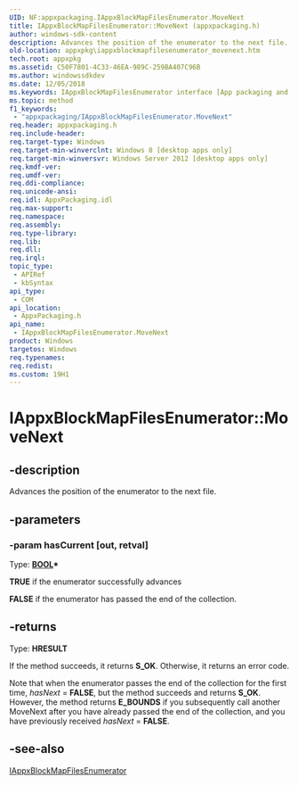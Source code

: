 ```yaml
---
UID: NF:appxpackaging.IAppxBlockMapFilesEnumerator.MoveNext
title: IAppxBlockMapFilesEnumerator::MoveNext (appxpackaging.h)
author: windows-sdk-content
description: Advances the position of the enumerator to the next file.
old-location: appxpkg\iappxblockmapfilesenumerator_movenext.htm
tech.root: appxpkg
ms.assetid: C50F7801-4C33-46EA-989C-259BA407C96B
ms.author: windowssdkdev
ms.date: 12/05/2018
ms.keywords: IAppxBlockMapFilesEnumerator interface [App packaging and management],MoveNext method, IAppxBlockMapFilesEnumerator.MoveNext, IAppxBlockMapFilesEnumerator::MoveNext, MoveNext, MoveNext method [App packaging and management], MoveNext method [App packaging and management],IAppxBlockMapFilesEnumerator interface, appxpackaging/IAppxBlockMapFilesEnumerator::MoveNext, appxpkg.iappxblockmapfilesenumerator_movenext
ms.topic: method
f1_keywords: 
 - "appxpackaging/IAppxBlockMapFilesEnumerator.MoveNext"
req.header: appxpackaging.h
req.include-header: 
req.target-type: Windows
req.target-min-winverclnt: Windows 8 [desktop apps only]
req.target-min-winversvr: Windows Server 2012 [desktop apps only]
req.kmdf-ver: 
req.umdf-ver: 
req.ddi-compliance: 
req.unicode-ansi: 
req.idl: AppxPackaging.idl
req.max-support: 
req.namespace: 
req.assembly: 
req.type-library: 
req.lib: 
req.dll: 
req.irql: 
topic_type:
 - APIRef
 - kbSyntax
api_type:
 - COM
api_location:
 - AppxPackaging.h
api_name:
 - IAppxBlockMapFilesEnumerator.MoveNext
product: Windows
targetos: Windows
req.typenames: 
req.redist: 
ms.custom: 19H1
---
```


# IAppxBlockMapFilesEnumerator::MoveNext


## -description


Advances the position of the enumerator to the next file.


## -parameters




### -param hasCurrent [out, retval]

Type: <b><a href="https://docs.microsoft.com/windows/desktop/WinProg/windows-data-types">BOOL</a>*</b>

<b>TRUE</b> if the enumerator successfully advances

<b>FALSE</b> if the enumerator has passed the end of the collection.


## -returns



Type: <b>HRESULT</b>

If the method succeeds, it returns <b>S_OK</b>. Otherwise, it returns an error code.

Note that when the enumerator passes the end of the collection for the first time, <i>hasNext</i> = <b>FALSE</b>,  but the method succeeds and returns <b>S_OK</b>. However, the method returns <b>E_BOUNDS</b> if you subsequently call another MoveNext after you have already passed the end of the collection, and you have previously received  <i>hasNext</i> = <b>FALSE</b>.





## -see-also




<a href="https://docs.microsoft.com/windows/desktop/api/appxpackaging/nn-appxpackaging-iappxblockmapfilesenumerator">IAppxBlockMapFilesEnumerator</a>
 

 

